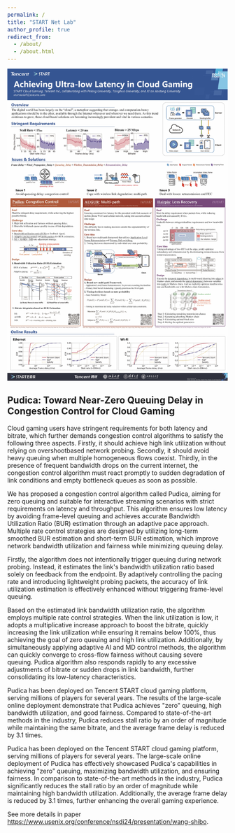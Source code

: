 ```yaml
---
permalink: /
title: "START Net Lab"
author_profile: true
redirect_from: 
  - /about/
  - /about.html
---
```


![Poster](./images/nsdi_poster_midsize.jpg)

Pudica: Toward Near-Zero Queuing Delay in Congestion Control for Cloud Gaming
------
Cloud gaming users have stringent requirements for both latency and bitrate, which further demands congestion control algorithms to satisfy the following three aspects. Firstly, it should achieve high link utilization without relying on overshootbased network probing. Secondly, it should avoid heavy queuing when multiple homogeneous flows coexist. Thirdly, in the presence of frequent bandwidth drops on the current internet, the congestion control algorithm must react promptly to sudden degradation of link conditions and empty bottleneck queues as soon as possible.

We has proposed a congestion control algorithm called Pudica, aiming for zero queuing and suitable for interactive streaming scenarios with strict requirements on latency and throughput. This algorithm ensures low latency by avoiding frame-level queuing and achieves accurate Bandwidth Utilization Ratio (BUR) estimation through an adaptive pace approach. Multiple rate control strategies are designed by utilizing long-term smoothed BUR estimation and short-term BUR estimation, which improve network bandwidth utilization and fairness while minimizing queuing delay.

Firstly, the algorithm does not intentionally trigger queuing during network probing. Instead, it estimates the link's bandwidth utilization ratio based solely on feedback from the endpoint. By adaptively controlling the pacing rate and introducing lightweight probing packets, the accuracy of link utilization estimation is effectively enhanced without triggering frame-level queuing. 

Based on the estimated link bandwidth utilization ratio, the algorithm employs multiple rate control strategies. When the link utilization is low, it adopts a multiplicative increase approach to boost the bitrate, quickly increasing the link utilization while ensuring it remains below 100%, thus achieving the goal of zero queuing and high link utilization. Additionally, by simultaneously applying adaptive AI and MD control methods, the algorithm can quickly converge to cross-flow fairness without causing severe queuing. Pudica algorithm also responds rapidly to any excessive adjustments of bitrate or sudden drops in link bandwidth, further consolidating its low-latency characteristics.

Pudica has been deployed on Tencent START cloud gaming platform, serving millions of players for several years. The results of the large-scale online deployment demonstrate that Pudica achieves "zero" queuing, high bandwidth utilization, and good fairness. Compared to state-of-the-art methods in the industry, Pudica reduces stall ratio by an order of magnitude while maintaining the same bitrate, and the average frame delay is reduced by 3.1 times.

Pudica has been deployed on the Tencent START cloud gaming platform, serving millions of players for several years. The large-scale online deployment of Pudica has effectively showcased Pudica's capabilities in achieving "zero" queuing, maximizing bandwidth utilization, and ensuring fairness. In comparison to state-of-the-art methods in the industry, Pudica significantly reduces the stall ratio by an order of magnitude while maintaining high bandwidth utilization. Additionally, the average frame delay is reduced by 3.1 times, further enhancing the overall gaming experience.

See more details in paper <https://www.usenix.org/conference/nsdi24/presentation/wang-shibo>.